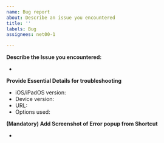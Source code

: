 ```yaml
---
name: Bug report
about: Describe an issue you encountered
title: ''
labels: Bug
assignees: net00-1

---
```


**Describe the Issue you encountered:**

-

**Provide Essential Details for troubleshooting**
- iOS/iPadOS version:
- Device version:
- URL:
- Options used:

**(Mandatory) Add Screenshot of Error popup from Shortcut**

-
